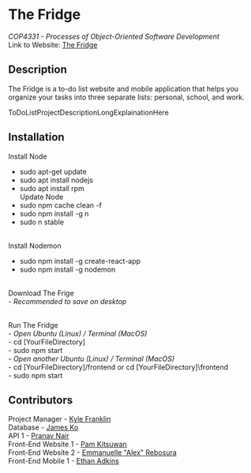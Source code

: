 # The Fridge
*COP4331 - Processes of Object-Oriented Software Development*
<br> Link to Website: [The Fridge](ToDoListLinkHere)

## Description
The Fridge is a to-do list website and mobile application that helps you organize your tasks into three separate lists: personal, school, and work.

ToDoListProjectDescriptionLongExplainationHere

## Installation
Install Node
- sudo apt-get update
- sudo apt install nodejs
- sudo apt install rpm
<br> Update Node
- sudo npm cache clean -f
- sudo npm install -g n
- sudo n stable

<br> Install Nodemon
- sudo npm install -g create-react-app
- sudo npm install -g nodemon

<br> Download The Frige
<br> - *Recommended to save on desktop*

<br> Run The Fridge
<br> - *Open Ubuntu (Linux) / Terminal (MacOS)*
<br> - cd [YourFileDirectory]
<br> - sudo npm start
<br> - *Open another Ubuntu (Linux) / Terminal (MacOS)*
<br> - cd [YourFileDirectory]/frontend or cd [YourFileDirectory]\frontend
<br> - sudo npm start

## Contributors
Project Manager - [Kyle Franklin](https://github.com/KyleFranklin)
<br> Database - [James Ko](https://github.com/JamesKo51)
<br> API 1 - [Pranav Nair](https://github.com/pranavjnair123)
<br> Front-End Website 1 - [Pam Kitsuwan](https://github.com/sspamss)
<br> Front-End Website 2 - [Emmanuelle "Alex" Rebosura](https://github.com/justarandomidiot1)
<br> Front-End Mobile 1 - [Ethan Adkins](https://github.com/EthanAdkins)